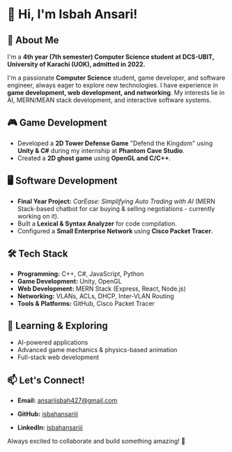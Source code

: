 # 👋 Hi, I'm Isbah Ansari!

## 🚀 About Me

I'm a **4th year (7th semester) Computer Science student at DCS-UBIT, University of Karachi (UOK), admitted in 2022.**

I'm a passionate **Computer Science** student, game developer, and software engineer, always eager to explore new technologies. I have experience in **game development, web development, and networking**. My interests lie in AI, MERN/MEAN stack development, and interactive software systems.

## 🎮 Game Development

- Developed a **2D Tower Defense Game** "Defend the Kingdom" using **Unity & C#** during my internship at **Phantom Cave Studio**.
- Created a **2D ghost game** using **OpenGL and C/C++**.

## 🖥️ Software Development

- **Final Year Project:** *CarEase: Simplifying Auto Trading with AI* (MERN Stack-based chatbot for car buying & selling negotiations - currently working on it).
- Built a **Lexical & Syntax Analyzer** for code compilation.
- Configured a **Small Enterprise Network** using **Cisco Packet Tracer**.

## 🛠️ Tech Stack

- **Programming:** C++, C#, JavaScript, Python
- **Game Development:** Unity, OpenGL
- **Web Development:** MERN Stack (Express, React, Node.js)
- **Networking:** VLANs, ACLs, DHCP, Inter-VLAN Routing
- **Tools & Platforms:** GitHub, Cisco Packet Tracer

## 🌱 Learning & Exploring

- AI-powered applications
- Advanced game mechanics & physics-based animation
- Full-stack web development

## 📫 Let's Connect!

- **Email:** [ansariisbah427@gmail.com](mailto\:ansariisbah427@gmail.com)

- **GitHub:** [isbahansariii](https://github.com/isbahansariii)

- **LinkedIn:** [isbahansariii](https://www.linkedin.com/in/isbahansariii/)

Always excited to collaborate and build something amazing! 🚀


